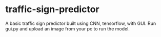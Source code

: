 # traffic-sign-predictor
A basic traffic sign predictor built using CNN, tensorflow, with GUI.
Run gui.py and upload an image from your pc to run the model.
